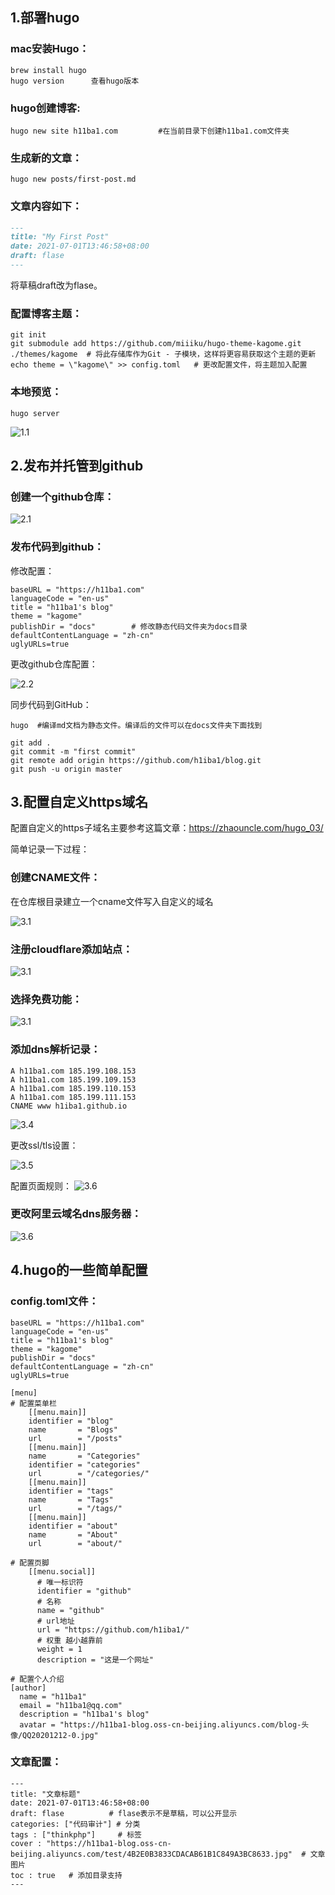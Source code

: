 ## 1.部署hugo

### mac安装Hugo：

```shell
brew install hugo
hugo version      查看hugo版本    
```

### hugo创建博客:

```shell
hugo new site h11ba1.com         #在当前目录下创建h11ba1.com文件夹
```

### 生成新的文章：

```shell
hugo new posts/first-post.md
```

### 文章内容如下：

```markdown
---
title: "My First Post"
date: 2021-07-01T13:46:58+08:00
draft: flase
---
```

将草稿draft改为flase。

### 配置博客主题：

```shell
git init
git submodule add https://github.com/miiiku/hugo-theme-kagome.git ./themes/kagome  # 将此存储库作为Git - 子模块，这样将更容易获取这个主题的更新
echo theme = \"kagome\" >> config.toml   # 更改配置文件，将主题加入配置
```

### 本地预览：

```shell
hugo server
```

![1.1](1.1.png)



## 2.发布并托管到github

### 创建一个github仓库：

![2.1](2.1.png)

### 发布代码到github：

修改配置：

```shell
baseURL = "https://h11ba1.com"
languageCode = "en-us"
title = "h11ba1's blog"
theme = "kagome"
publishDir = "docs"        # 修改静态代码文件夹为docs目录
defaultContentLanguage = "zh-cn"
uglyURLs=true
```

更改github仓库配置：

![2.2](2.2.png)

同步代码到GitHub：

```shell
hugo  #编译md文档为静态文件。编译后的文件可以在docs文件夹下面找到

git add .
git commit -m "first commit"
git remote add origin https://github.com/h1iba1/blog.git
git push -u origin master
```

## 3.配置自定义https域名

配置自定义的https子域名主要参考这篇文章：https://zhaouncle.com/hugo_03/

简单记录一下过程：

### 创建CNAME文件：

在仓库根目录建立一个cname文件写入自定义的域名

![3.1](3.1.png)

### 注册cloudflare添加站点：

![3.1](3.2.png)

### 选择免费功能：

![3.1](3.3.png)

### 添加dns解析记录：

```shell
A h11ba1.com 185.199.108.153
A h11ba1.com 185.199.109.153
A h11ba1.com 185.199.110.153
A h11ba1.com 185.199.111.153	
CNAME www h1iba1.github.io
```

![3.4](3.4.png)

更改ssl/tls设置：

![3.5](3.5.png)

配置页面规则：
![3.6](3.6.png)

### 更改阿里云域名dns服务器：

![3.6](3.7.png)

## 4.hugo的一些简单配置

### config.toml文件：

```shell
baseURL = "https://h11ba1.com"
languageCode = "en-us"
title = "h11ba1's blog"
theme = "kagome"
publishDir = "docs"
defaultContentLanguage = "zh-cn"
uglyURLs=true

[menu]
# 配置菜单栏
    [[menu.main]]
    identifier = "blog"
    name       = "Blogs"
    url        = "/posts"
    [[menu.main]]
    name       = "Categories"
    identifier = "categories"
    url        = "/categories/"
    [[menu.main]]
    identifier = "tags"
    name       = "Tags"
    url        = "/tags/"
    [[menu.main]]
    identifier = "about"
    name       = "About"
    url        = "about/"
    
# 配置页脚
    [[menu.social]]
      # 唯一标识符
      identifier = "github"
      # 名称
      name = "github"
      # url地址
      url = "https://github.com/h1iba1/"
      # 权重 越小越靠前
      weight = 1
      description = "这是一个网址"

# 配置个人介绍
[author]
  name = "h11ba1"
  email = "h11ba1@qq.com"
  description = "h11ba1's blog"
  avatar = "https://h11ba1-blog.oss-cn-beijing.aliyuncs.com/blog-头像/QQ20201212-0.jpg"
```

### 文章配置：

```shell
---
title: "文章标题"
date: 2021-07-01T13:46:58+08:00
draft: flase          # flase表示不是草稿，可以公开显示
categories: ["代码审计"] # 分类
tags : ["thinkphp"]     # 标签
cover : "https://h11ba1-blog.oss-cn-beijing.aliyuncs.com/test/4B2E0B3833CDACAB61B1C849A3BC8633.jpg"  # 文章图片
toc : true   # 添加目录支持
---
```

























